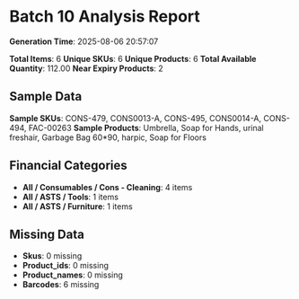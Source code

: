 # Batch 10 Analysis Report

**Generation Time**: 2025-08-06 20:57:07

**Total Items**: 6
**Unique SKUs**: 6
**Unique Products**: 6
**Total Available Quantity**: 112.00
**Near Expiry Products**: 2

## Sample Data
**Sample SKUs**: CONS-479, CONS0013-A, CONS-495, CONS0014-A, CONS-494, FAC-00263
**Sample Products**: Umbrella, Soap for Hands, urinal freshair, Garbage Bag 60*90, harpic, Soap for Floors

## Financial Categories
- **All / Consumables / Cons - Cleaning**: 4 items
- **All / ASTS / Tools**: 1 items
- **All / ASTS / Furniture**: 1 items

## Missing Data
- **Skus**: 0 missing
- **Product_ids**: 0 missing
- **Product_names**: 0 missing
- **Barcodes**: 6 missing
